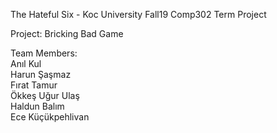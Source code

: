 The Hateful Six - Koc University Fall19 Comp302 Term Project

Project: Bricking Bad Game

Team Members:<br />
Anıl Kul<br />
Harun Şaşmaz<br />
Fırat Tamur<br />
Ökkeş Uğur Ulaş<br />
Haldun Balım<br />
Ece Küçükpehlivan<br />
